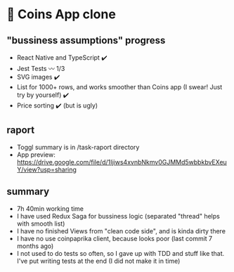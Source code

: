 # :space_invader: Coins App clone

## "bussiness assumptions" progress
- React Native and TypeScript :heavy_check_mark:
- Jest Tests :wavy_dash: 1/3
- SVG images :heavy_check_mark:
- List for 1000+ rows, and works smoother than Coins app (I swear! Just try by yourself) :heavy_check_mark:
- Price sorting :heavy_check_mark: (but is ugly)

## raport
- Toggl summary is in /task-raport directory
- App preview: https://drive.google.com/file/d/1Ijiws4xvnbNkmv0GJMMd5wbbkbvEXeuY/view?usp=sharing

## summary
- 7h 40min working time
- I have used Redux Saga for bussiness logic (separated "thread" helps with smooth list)
- I have no finished Views from "clean code side", and is kinda dirty there
- I have no use coinpaprika client, because looks poor (last commit 7 months ago)
- I not used to do tests so often, so I gave up with TDD and stuff like that. I've put writing tests at the end (I did not make it in time)
